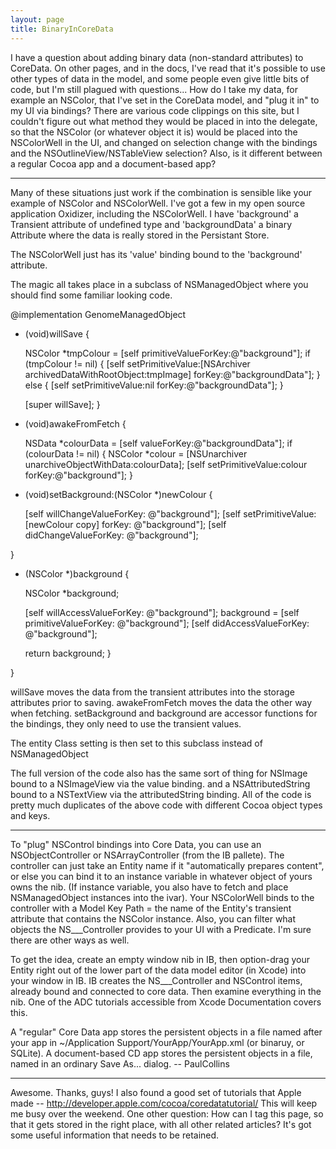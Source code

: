 ```yaml
---
layout: page
title: BinaryInCoreData
---
```




I have a question about adding binary data (non-standard attributes) to CoreData. On other pages, and in the docs, I've read that it's possible to use other types of data in the model, and some people even give little bits of code, but I'm still plagued with questions... How do I take my data, for example an NSColor, that I've set in the CoreData model, and "plug it in" to my UI via bindings? There are various code clippings on this site, but I couldn't figure out what method they would be placed in into the delegate, so that the NSColor (or whatever object it is) would be placed into the NSColorWell in the UI, and changed on selection change with the bindings and the NSOutlineView/NSTableView selection? Also, is it different between a regular Cocoa app and a document-based app?

----
Many of these situations just work if the combination is sensible like your example of NSColor and NSColorWell.
I've got a few in my open source application Oxidizer, including the NSColorWell. 
I have 'background' a Transient attribute of undefined type and 'backgroundData' a binary Attribute where
the data is really stored in the Persistant Store.

The NSColorWell just has its 'value' binding bound to the 'background' attribute. 

The magic all takes place in a subclass of NSManagedObject where you should
find some familiar looking code.  

    

@implementation GenomeManagedObject

- (void)willSave {

     NSColor *tmpColour = [self primitiveValueForKey:@"background"];
    if (tmpColour != nil) {
        [self setPrimitiveValue:[NSArchiver archivedDataWithRootObject:tmpImage] forKey:@"backgroundData"];
    } else {
        [self setPrimitiveValue:nil forKey:@"backgroundData"];
   }

    [super willSave];
}

- (void)awakeFromFetch {

    NSData *colourData = [self valueForKey:@"backgroundData"];
    if (colourData != nil) {
        NSColor *colour = [NSUnarchiver unarchiveObjectWithData:colourData];
        [self setPrimitiveValue:colour forKey:@"background"];
    }

- (void)setBackground:(NSColor *)newColour {

    [self willChangeValueForKey: @"background"];
    [self setPrimitiveValue:[newColour copy] forKey: @"background"];
    [self didChangeValueForKey: @"background"];
	
}

- (NSColor *)background {

    NSColor *background;

    [self willAccessValueForKey: @"background"];
    background = [self primitiveValueForKey: @"background"];
    [self didAccessValueForKey: @"background"];

    return background;
}
		
}


 

willSave moves the data from the transient attributes into the storage attributes prior to saving. 
awakeFromFetch moves the data the other way when fetching.
setBackground and background are accessor functions for the bindings, they only need to use the transient values.

The entity Class setting is then set to this subclass instead of NSManagedObject

The full version of the code also has the same sort of thing for NSImage bound to a NSImageView via the value binding.
and a NSAttributedString bound to a NSTextView via the attributedString binding. All of the code is pretty much duplicates
of the above code with different Cocoa object types and keys.


----

To "plug" NSControl bindings into Core Data, you can use an NSObjectController or NSArrayController (from the IB pallete). The controller can just take an Entity name if it "automatically prepares content", or else you can bind it to an instance variable in whatever object of yours owns the nib. (If instance variable, you also have to fetch and place NSManagedObject instances into the ivar). Your NSColorWell binds to the controller with a Model Key Path = the name of the Entity's transient attribute that contains the NSColor instance. Also, you can filter what objects the NS___Controller provides to your UI with a Predicate.  I'm sure there are other ways as well.

To get the idea, create an empty window nib in IB, then option-drag your Entity right out of the lower part of the data model editor (in Xcode) into your window in IB. IB creates the NS___Controller and NSControl items, already bound and connected to core data. Then examine everything in the nib. One of the ADC tutorials accessible from Xcode Documentation covers this.

A "regular" Core Data app stores the persistent objects in a file named after your app in ~/Application Support/YourApp/YourApp.xml (or binaruy, or SQLite). A document-based CD app stores the persistent objects in a file, named in an ordinary Save As... dialog. -- PaulCollins

----

Awesome. Thanks, guys! I also found a good set of tutorials that Apple made -- http://developer.apple.com/cocoa/coredatatutorial/
This will keep me busy over the weekend.
One other question: How can I tag this page, so that it gets stored in the right place, with all other related articles? It's got some useful information that needs to be retained.

